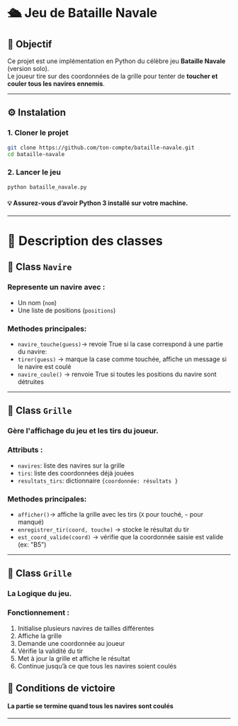 # 🛳️ Jeu de Bataille Navale

## 🎯 Objectif

Ce projet est une implémentation en Python du célèbre jeu **Bataille Navale** (version solo).  
Le joueur tire sur des coordonnées de la grille pour tenter de **toucher et couler tous les navires ennemis**.

---

## ⚙️ Instalation

### 1. Cloner le projet
```bash
git clone https://github.com/ton-compte/bataille-navale.git
cd bataille-navale

```

### 2. Lancer le jeu

```bash
python bataille_navale.py

```

#### 💡 Assurez-vous d’avoir Python 3 installé sur votre machine.
---

# 🧩 Description des classes

## 🔹 Class `Navire`

### Represente un navire avec :

- Un nom (`nom`)
- Une liste de positions (`positions`)

### Methodes principales:

  - `navire_touche(guess)`-> revoie True si la case correspond à une partie du navire:
  - `tirer(guess)` -> marque la case comme touchée, affiche un message si le navire est coulé
  - `navire_coule()` -> renvoie True si toutes les positions du navire sont détruites

---

## 🔹 Class `Grille`
### Gère l'affichage du jeu et les tirs du joueur.

### Attributs :

- `navires`: liste des navires sur la grille
- `tirs`: liste des coordonnées déjà jouées
- `resultats_tirs`: dictionnaire `{coordonnée: résultats }`

### Methodes principales:

  - `afficher()`-> affiche la grille avec les tirs (`X` pour touché, `~` pour manqué)
  - `enregistrer_tir(coord, touche)` -> stocke le résultat du tir
  - `est_coord_valide(coord)` -> vérifie que la coordonnée saisie est valide (ex: "B5")
---

## 🔹 Class `Grille`

### La Logique du jeu. 

### Fonctionnement :
1. Initialise plusieurs navires de tailles différentes 
2. Affiche la grille
3. Demande une coordonnée au joueur
4. Vérifie la validité du tir
5. Met à jour la grille et affiche le résultat
6. Continue jusqu’à ce que tous les navires soient coulés

## 🏁 Conditions de victoire

#### La partie se termine quand tous les navires sont coulés 


---
